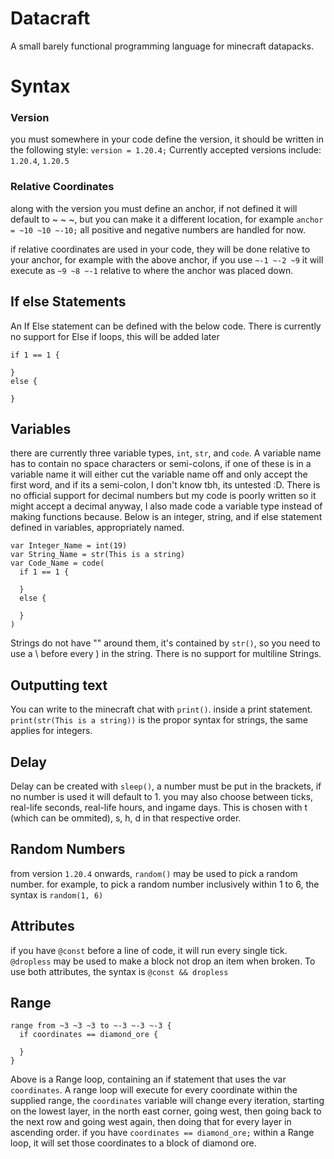 # Datacraft
A small barely functional programming language for minecraft datapacks.

# Syntax
### Version
you must somewhere in your code define the version, it should be written in the following style:
`version = 1.20.4;` 
Currently accepted versions include:
`1.20.4`, `1.20.5`

### Relative Coordinates
along with the version you must define an anchor, if not defined it will default to ~ ~ ~, but you can make it a different location, for example `anchor = ~10 ~10 ~-10;` all positive and negative numbers are handled for now.

if relative coordinates are used in your code, they will be done relative to your anchor, for example with the above anchor, if you use `~-1 ~-2 ~9` it will execute as `~9 ~8 ~-1` relative to where the anchor was placed down.

## If else Statements
An If Else statement can be defined with the below code. There is currently no support for Else if loops, this will be added later
```
if 1 == 1 {
  
}
else {

}
```

## Variables
there are currently three variable types, `int`, `str`, and `code`. A variable name has to contain no space characters or semi-colons, if one of these is in a variable name it will either cut the variable name off and only accept the first word, and if its a semi-colon, I don't know tbh, its untested :D. 
There is no official support for decimal numbers but my code is poorly written so it might accept a decimal anyway, I also made code a variable type instead of making functions because.
Below is an integer, string, and if else statement defined in variables, appropriately named.
```
var Integer_Name = int(19)
var String_Name = str(This is a string)
var Code_Name = code(
  if 1 == 1 {
    
  }
  else {
  
  }
)
```
Strings do not have "" around them, it's contained by `str()`, so you need to use a \ before every ) in the string. There is no support for multiline Strings.

## Outputting text
You can write to the minecraft chat with `print()`. inside a print statement. `print(str(This is a string))` is the propor syntax for strings, the same applies for integers.

## Delay
Delay can be created with `sleep()`, a number must be put in the brackets, if no number is used it will default to 1. you may also choose between ticks, real-life seconds, real-life hours, and ingame days. This is chosen with t (which can be ommited), s, h, d in that respective order. 

## Random Numbers
from version `1.20.4` onwards, `random()` may be used to pick a random number.
for example, to pick a random number inclusively within 1 to 6, the syntax is `random(1, 6)`

## Attributes
if you have `@const` before a line of code, it will run every single tick.
`@dropless` may be used to make a block not drop an item when broken.
To use both attributes, the syntax is `@const && dropless`

## Range
```
range from ~3 ~3 ~3 to ~-3 ~-3 ~-3 {
  if coordinates == diamond_ore {
    
  }
}
```
Above is a Range loop, containing an if statement that uses the var `coordinates`. A range loop will execute for every coordinate within the supplied range, the `coordinates` variable will change every iteration, starting on the lowest layer, in the north east corner, going west, then going back to the next row and going west again, then doing that for every layer in ascending order. 
if you have `coordinates == diamond_ore;` within a Range loop, it will set those coordinates to a block of diamond ore. 
